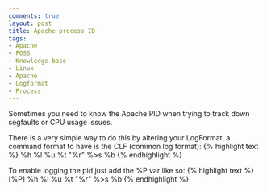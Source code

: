 ```yaml
---
comments: true
layout: post
title: Apache process ID
tags:
- Apache
- FOSS
- Knowledge base
- Linux
- Apache
- Logformat
- Process
---
```


Sometimes you need to know the Apache PID when trying to track down segfaults or CPU usage issues.

There is a very simple way to do this by altering your LogFormat, a command format to have is the CLF (common log format):
{% highlight text %}
%h %l %u %t \"%r\" %>s %b
{% endhighlight %}

To enable logging the pid just add the %P var like so:
{% highlight text %}
[%P] %h %l %u %t \"%r\" %>s %b
{% endhighlight %}
